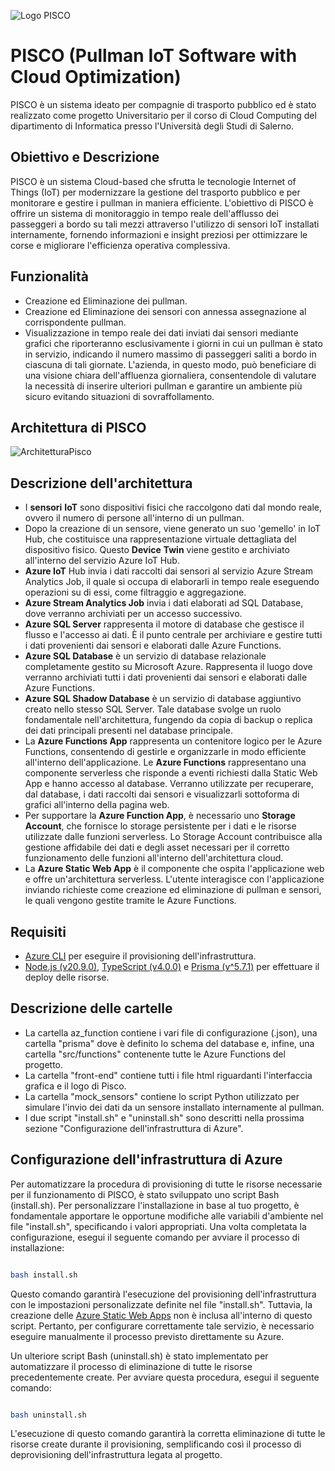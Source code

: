 ![Logo PISCO](https://github.com/AngeloSantangelo/PISCO/assets/115495018/e7e96419-f808-49ae-afc9-19542b2db25d)

# PISCO (Pullman IoT Software with Cloud Optimization)
PISCO è un sistema ideato per compagnie di trasporto pubblico ed è stato realizzato come progetto Universitario per il corso di Cloud Computing del dipartimento di Informatica presso l'Università degli Studi di Salerno.
## Obiettivo e Descrizione
PISCO è un sistema Cloud-based che sfrutta le tecnologie Internet of Things (IoT) per modernizzare la gestione del trasporto pubblico e per monitorare e gestire i pullman in maniera efficiente. L'obiettivo di PISCO è offrire un sistema di monitoraggio in tempo reale dell'afflusso dei passeggeri a bordo su tali mezzi attraverso l'utilizzo di sensori IoT installati internamente, fornendo informazioni e insight preziosi per ottimizzare le corse e migliorare l'efficienza operativa complessiva.
## Funzionalità
- Creazione ed Eliminazione dei pullman.
- Creazione ed Eliminazione dei sensori con annessa assegnazione al corrispondente pullman.
- Visualizzazione in tempo reale dei dati inviati dai sensori mediante grafici che riporteranno esclusivamente i giorni in cui un pullman è stato in servizio, indicando il numero massimo di passeggeri saliti a bordo in ciascuna di tali giornate. L'azienda, in questo modo, può beneficiare di una visione chiara dell'affluenza giornaliera, consentendole di valutare la necessità di inserire ulteriori pullman e garantire un ambiente più sicuro evitando situazioni di sovraffollamento.
## Architettura di PISCO
![ArchitetturaPisco](https://github.com/AngeloSantangelo/PISCO/assets/115495018/a01646f4-be81-448a-bd0e-c7f2ff605a19)

## Descrizione dell'architettura
- I __sensori__ __IoT__ sono dispositivi fisici che raccolgono dati dal mondo reale, ovvero il numero di persone all'interno di un pullman.
- Dopo la creazione di un sensore, viene generato un suo 'gemello' in IoT Hub, che costituisce una rappresentazione virtuale dettagliata del dispositivo fisico. Questo __Device__ __Twin__ viene gestito e archiviato all'interno del servizio Azure IoT Hub.
- __Azure IoT__ Hub invia i dati raccolti dai sensori al servizio Azure Stream Analytics Job, il quale si occupa di elaborarli in tempo reale eseguendo operazioni su di essi, come filtraggio e aggregazione.
- __Azure Stream Analytics Job__ invia i dati elaborati ad SQL Database, dove verranno archiviati per un accesso successivo.
- __Azure SQL Server__ rappresenta il motore di database che gestisce il flusso e l'accesso ai dati. È il punto centrale per archiviare e gestire tutti i dati provenienti dai sensori e elaborati dalle Azure Functions.
- __Azure SQL Database__ è un servizio di database relazionale completamente gestito su Microsoft Azure. Rappresenta il luogo dove verranno archiviati tutti i dati provenienti dai sensori e elaborati dalle Azure Functions.
- __Azure SQL Shadow Database__ è un servizio di database aggiuntivo creato nello stesso SQL Server. Tale database svolge un ruolo fondamentale nell'architettura, fungendo da copia di backup o replica dei dati principali presenti nel database principale.
- La __Azure Functions App__ rappresenta un contenitore logico per le Azure Functions, consentendo di gestirle e organizzarle in modo efficiente all'interno dell'applicazione. Le __Azure Functions__ rappresentano una componente serverless che risponde a eventi richiesti dalla Static Web App e hanno accesso al database. Verranno utilizzate per recuperare, dal database, i dati raccolti dai sensori e visualizzarli sottoforma di grafici all'interno della pagina web.
- Per supportare la __Azure Function App__, è necessario uno __Storage Account__, che fornisce lo storage persistente per i dati e le risorse utilizzate dalle funzioni serverless. Lo Storage Account contribuisce alla gestione affidabile dei dati e degli asset necessari per il corretto funzionamento delle funzioni all'interno dell'architettura cloud.
- La __Azure Static Web App__ è il componente che ospita l'applicazione web e offre un'architettura serverless. L'utente interagisce con l'applicazione inviando richieste come creazione ed eliminazione di pullman e sensori, le quali vengono gestite tramite le Azure Functions.
## Requisiti
- [Azure CLI](https://learn.microsoft.com/en-us/cli/azure/install-azure-cli) per eseguire il provisioning dell'infrastruttura.
- [Node.js (v20.9.0)](https://radixweb.com/blog/installing-npm-and-nodejs-on-windows-and-mac), [TypeScript (v4.0.0)](https://www.typescriptlang.org/download#:~:text=across%20different%20machines.-,via%20npm,latest%20version%20(currently%205.3).) e [Prisma (v^5.7.1)](https://www.prisma.io/docs/getting-started/quickstart) per effettuare il deploy delle risorse.
## Descrizione delle cartelle
- La cartella az_function contiene i vari file di configurazione (.json), una cartella "prisma" dove è definito lo schema del database e, infine, una cartella "src/functions" contenente tutte le Azure Functions del progetto.
- La cartella "front-end" contiene tutti i file html riguardanti l'interfaccia grafica e il logo di Pisco.
- La cartella "mock_sensors" contiene lo script Python utilizzato per simulare l'invio dei dati da un sensore installato internamente al pullman.
- I due script "install.sh" e "uninstall.sh" sono descritti nella prossima sezione "Configurazione dell'infrastruttura di Azure".
## Configurazione dell'infrastruttura di Azure
Per automatizzare la procedura di provisioning di tutte le risorse necessarie per il funzionamento di PISCO, è stato sviluppato uno script Bash (install.sh). Per personalizzare l'installazione in base al tuo progetto, è fondamentale apportare le opportune modifiche alle variabili d'ambiente nel file "install.sh", specificando i valori appropriati. Una volta completata la configurazione, esegui il seguente comando per avviare il processo di installazione:
```bash

bash install.sh

```
Questo comando garantirà l'esecuzione del provisioning dell'infrastruttura con le impostazioni personalizzate definite nel file "install.sh". Tuttavia, la creazione delle [Azure Static Web Apps](https://learn.microsoft.com/en-us/azure/static-web-apps/get-started-portal?tabs=vanilla-javascript&pivots=github) non è inclusa all'interno di questo script. Pertanto, per configurare correttamente tale servizio, è necessario eseguire manualmente il processo previsto direttamente su Azure.


Un ulteriore script Bash (uninstall.sh) è stato implementato per automatizzare il processo di eliminazione di tutte le risorse precedentemente create. Per avviare questa procedura, esegui il seguente comando:
```bash

bash uninstall.sh

```
L'esecuzione di questo comando garantirà la corretta eliminazione di tutte le risorse create durante il provisioning, semplificando così il processo di deprovisioning dell'infrastruttura legata al progetto.

